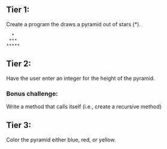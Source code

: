 ## Tier 1:
Create a program the draws a pyramid out of stars (*).

      *
     ***
    *****

## Tier 2:
Have the user enter an integer for the height of the pyramid. 

### Bonus challenge: 
Write a method that calls itself (i.e., create a recursive method)

## Tier 3:
Color the pyramid either blue, red, or yellow.

 
